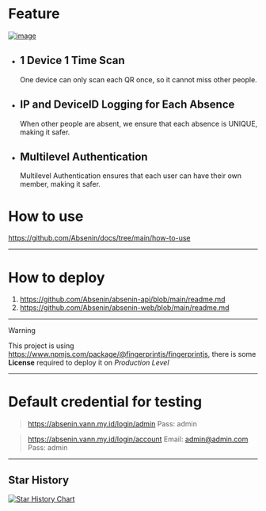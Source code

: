 # Feature

[![image](https://github.com/Absenin/.github/assets/82990248/024b4582-4c25-48b0-af6e-6f335981274c)](https://absenin.vann.my.id)

- ## 1 Device 1 Time Scan
  One device can only scan each QR once, so it cannot miss other people.
  
- ## IP and DeviceID Logging for Each Absence
  When other people are absent, we ensure that each absence is UNIQUE, making it safer.

- ## Multilevel Authentication
  Multilevel Authentication ensures that each user can have their own member, making it safer.

# How to use
https://github.com/Absenin/docs/tree/main/how-to-use
  
___

# How to deploy
1. https://github.com/Absenin/absenin-api/blob/main/readme.md
2. https://github.com/Absenin/absenin-web/blob/main/readme.md

___

> [!WARNING]  
> This project is using https://www.npmjs.com/package/@fingerprintjs/fingerprintjs, there is some **License** required to deploy it on _Production Level_

___ 

# Default credential for testing
> https://absenin.vann.my.id/login/admin
  Pass: admin

> https://absenin.vann.my.id/login/account
  Email: admin@admin.com
  Pass: admin

___

## Star History

[![Star History Chart](https://api.star-history.com/svg?repos=Absenin/absenin-web,Absenin/absenin-api&type=Date)](https://star-history.com/#Absenin/absenin-web&Absenin/absenin-api&Date)
